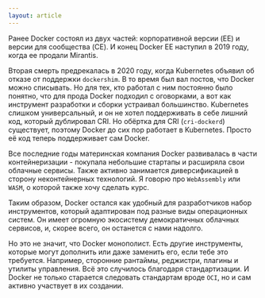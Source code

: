 ```yaml
---
layout: article
---
```


Ранее Docker состоял из двух частей: корпоративной версии (EE) и версии для сообщества (CE). И конец Docker EE наступил в 2019 году, когда ее продали Mirantis.

Вторая смерть предрекалась в 2020 году, когда Kubernetes объявил об отказе от поддержки `dockershim`. В то время был вал постов, что Docker можно списывать. Но для тех, кто работал с ним постоянно было понятно, что для прода Docker подходил с оговорками, а вот как инструмент разработки и сборки устраивал большинство. Kubernetes слишком универсальный, и он не хотел поддерживать в себе лишний код, который дублировал CRI. Но обёртка для CRI (`cri-dockerd`) существует, поэтому Docker до сих пор работает в Kubernetes. Просто её код теперь поддерживает сам Docker.

Все последние годы материнская компания Docker развивалась в части контейнеризации - покупала небольшие стартапы и расширяла свои облачные сервисы. Также активно занимается диверсификацией в сторону неконтейнерных технологий. Я говорю про `WebAssembly` или `WASM`, о которой также хочу сделать курс.

Таким образом, Docker остался как удобный для разработчиков набор инструментов, который адаптирован под разные виды операционных систем. Он имеет огромную экосистему демократичных облачных сервисов, и, скорее всего, он останется с нами надолго.

Но это не значит, что Docker монополист. Есть другие инструменты, которые могут дополнить или даже заменить его, если тебе это требуется. Например, сторонние рантаймы, реджистри, плагины и утилиты управления. Всё это случилось благодаря стандартизации. И Docker не только старается следовать стандартам вроде `OCI`, но и сам активно участвует в их создании.
